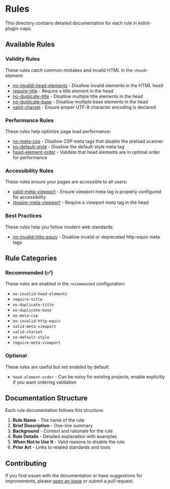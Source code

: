# Rules

This directory contains detailed documentation for each rule in eslint-plugin-capo.

## Available Rules

### Validity Rules

These rules catch common mistakes and invalid HTML in the `<head>` element:

- [no-invalid-head-elements](./no-invalid-head-elements.md) - Disallow invalid elements in the HTML head
- [require-title](./require-title.md) - Require a title element in the head
- [no-duplicate-title](./no-duplicate-title.md) - Disallow multiple title elements in the head
- [no-duplicate-base](./no-duplicate-base.md) - Disallow multiple base elements in the head
- [valid-charset](./valid-charset.md) - Ensure proper UTF-8 character encoding is declared

### Performance Rules

These rules help optimize page load performance:

- [no-meta-csp](./no-meta-csp.md) - Disallow CSP meta tags that disable the preload scanner
- [no-default-style](./no-default-style.md) - Disallow the default-style meta tag
- [head-element-order](./head-element-order.md) - Validate that head elements are in optimal order for performance

### Accessibility Rules

These rules ensure your pages are accessible to all users:

- [valid-meta-viewport](./valid-meta-viewport.md) - Ensure viewport meta tag is properly configured for accessibility
- [require-meta-viewport](./require-meta-viewport.md) - Require a viewport meta tag in the head

### Best Practices

These rules help you follow modern web standards:

- [no-invalid-http-equiv](./no-invalid-http-equiv.md) - Disallow invalid or deprecated http-equiv meta tags

## Rule Categories

### Recommended (✅)

These rules are enabled in the `recommended` configuration:

- `no-invalid-head-elements`
- `require-title`
- `no-duplicate-title`
- `no-duplicate-base`
- `no-meta-csp`
- `no-invalid-http-equiv`
- `valid-meta-viewport`
- `valid-charset`
- `no-default-style`
- `require-meta-viewport`

### Optional

These rules are useful but not enabled by default:

- `head-element-order` - Can be noisy for existing projects; enable explicitly if you want ordering validation

## Documentation Structure

Each rule documentation follows this structure:

1. **Rule Name** - The name of the rule
2. **Brief Description** - One-line summary
3. **Background** - Context and rationale for the rule
4. **Rule Details** - Detailed explanation with examples
5. **When Not to Use It** - Valid reasons to disable the rule
6. **Prior Art** - Links to related standards and tools

## Contributing

If you find issues with the documentation or have suggestions for improvements, please [open an issue](https://github.com/rviscomi/eslint-plugin-capo/issues) or submit a pull request.
